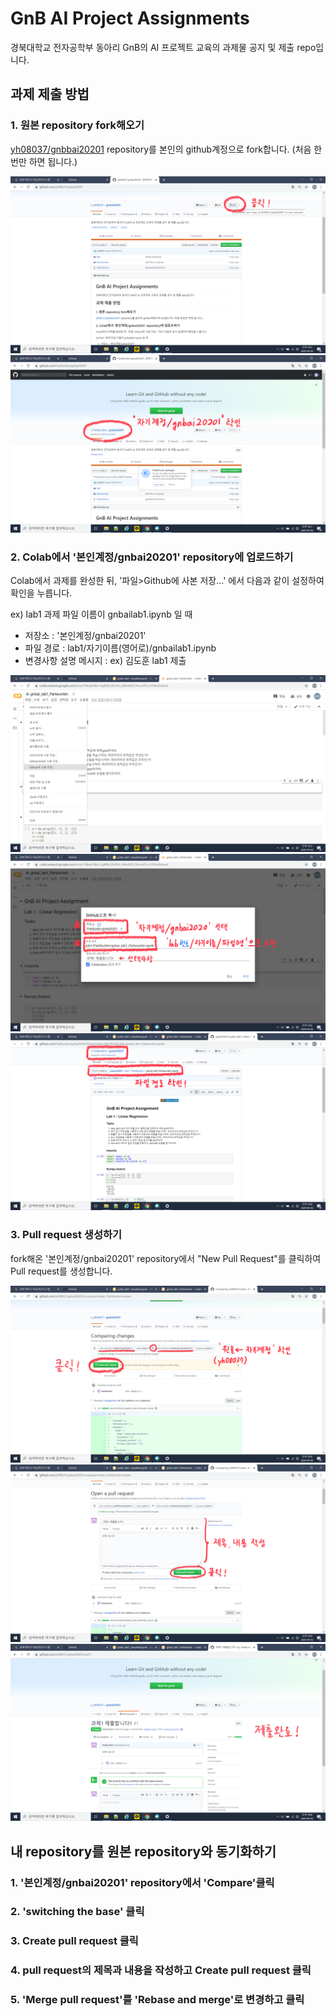# GnB AI Project Assignments
경북대학교 전자공학부 동아리 GnB의 AI 프로젝트 교육의 과제물 공지 및 제출 repo입니다.

## 과제 제출 방법
### 1. 원본 repository fork해오기
[yh08037/gnbbai20201](https://github.com/yh08037/gnbai20201) repository를 본인의 github계정으로 fork합니다. (처음 한번만 하면 됩니다.)

![getting_started_1.png](images/getting_started_1.png)
![getting_started_2.png](images/getting_started_2.png)

### 2. Colab에서 '본인계정/gnbai20201' repository에 업로드하기
Colab에서 과제를 완성한 뒤, '파일>Github에 사본 저장...' 에서 다음과 같이 설정하여 확인을 누릅니다.

ex) lab1 과제 파일 이름이 gnbailab1.ipynb 일 때
* 저장소 : '본인계정/gnbai20201'
* 파일 경로 : lab1/자기이름(영어로)/gnbailab1.ipynb
* 변경사항 설명 메시지 : ex) 김도훈 lab1 제출


![getting_started_3.png](images/getting_started_3.png)
![getting_started_7.png](images/getting_started_7.png)
![getting_started_8.png](images/getting_started_8.png)


### 3. Pull request 생성하기
fork해온 '본인계정/gnbai20201' repository에서 "New Pull Request"를 클릭하여 Pull request를 생성합니다.


![getting_started_9.png](images/getting_started_9.png)
![getting_started_10.png](images/getting_started_10.png)
![getting_started_11.png](images/getting_started_11.png)



## 내 repository를 원본 repository와 동기화하기
### 1. '본인계정/gnbai20201' repository에서 'Compare'클릭
### 2. 'switching the base' 클릭
### 3. Create pull request 클릭
### 4. pull request의 제목과 내용을 작성하고 Create pull request 클릭
### 5. 'Merge pull request'를 'Rebase and merge'로 변경하고 클릭
